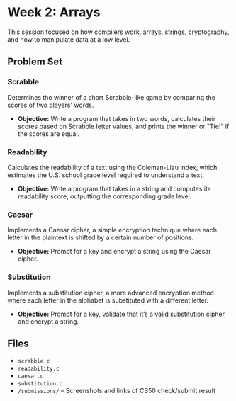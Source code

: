 # Week 2: Arrays

This session focused on how compilers work, arrays, strings, cryptography, and how to manipulate data at a low level.

## Problem Set

### Scrabble
Determines the winner of a short Scrabble-like game by comparing the scores of two players' words.

- **Objective:** Write a program that takes in two words, calculates their scores based on Scrabble letter values, and prints the winner or "Tie!" if the scores are equal.

### Readability
Calculates the readability of a text using the Coleman-Liau index, which estimates the U.S. school grade level required to understand a text.

- **Objective:** Write a program that takes in a string and computes its readability score, outputting the corresponding grade level.

### Caesar
Implements a Caesar cipher, a simple encryption technique where each letter in the plaintext is shifted by a certain number of positions.

- **Objective:** Prompt for a key and encrypt a string using the Caesar cipher.

### Substitution
Implements a substitution cipher, a more advanced encryption method where each letter in the alphabet is substituted with a different letter.

- **Objective:** Prompt for a key, validate that it’s a valid substitution cipher, and encrypt a string.

## Files

- `scrabble.c`
- `readability.c`  
- `caesar.c`  
- `substitution.c`  
- `/submissions/` – Screenshots and links of CS50 check/submit result
